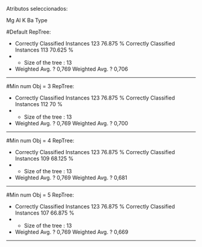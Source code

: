 Atributos seleccionados: 

Mg
Al
K
Ba
Type


#Default RepTree:
* Correctly Classified Instances         123               76.875  %
Correctly Classified Instances         113               70.625  %
* * Size of the tree : 13
* Weighted Avg. ? 0,769
Weighted Avg. ? 0,706
---- 

#Min num Obj = 3 RepTree:
* Correctly Classified Instances         123               76.875  %
Correctly Classified Instances         112               70      %
* * Size of the tree : 13
* Weighted Avg. ? 0,769
Weighted Avg. ? 0,700
---- 

#Min num Obj = 4 RepTree:
* Correctly Classified Instances         123               76.875  %
Correctly Classified Instances         109               68.125  %
* * Size of the tree : 13
* Weighted Avg. ? 0,769
Weighted Avg. ? 0,681
---- 

#Min num Obj = 5 RepTree:
* Correctly Classified Instances         123               76.875  %
Correctly Classified Instances         107               66.875  %
* * Size of the tree : 13
* Weighted Avg. ? 0,769
Weighted Avg. ? 0,669
---- 

